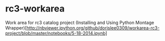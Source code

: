 rc3-workarea
============

Work area for rc3 catalog project
(Installing and Using Python Montage Wrapper)[http://nbviewer.ipython.org/github/dorislee0309/workarea-rc3-project/blob/master/notebooks/5-18-2014.ipynb]
